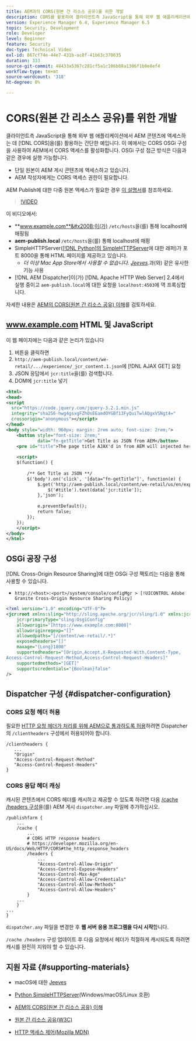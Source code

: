 ```yaml
---
title: AEM과의 CORS(원본 간 리소스 공유)를 위한 개발
description: CORS를 활용하여 클라이언트측 JavaScript을 통해 외부 웹 애플리케이션에서 AEM 콘텐츠에 액세스하는 간단한 예입니다.
version: Experience Manager 6.4, Experience Manager 6.5
topic: Security, Development
role: Developer
level: Beginner
feature: Security
doc-type: Technical Video
exl-id: 867cf74e-44e7-431b-ac8f-41b63c370635
duration: 333
source-git-commit: 48433a5367c281cf5a1c106b08a1306f1b0e8ef4
workflow-type: tm+mt
source-wordcount: '318'
ht-degree: 0%

---
```


# CORS(원본 간 리소스 공유)를 위한 개발

클라이언트측 JavaScript을 통해 외부 웹 애플리케이션에서 AEM 콘텐츠에 액세스하는 데 [!DNL CORS]을(를) 활용하는 간단한 예입니다. 이 예에서는 CORS OSGi 구성을 사용하여 AEM에서 CORS 액세스를 활성화합니다. OSGi 구성 접근 방식은 다음과 같은 경우에 실행 가능합니다.

* 단일 원본이 AEM 게시 콘텐츠에 액세스하고 있습니다.
* AEM 작성자에게는 CORS 액세스 권한이 필요합니다.

AEM Publish에 대한 다중 원본 액세스가 필요한 경우 [이 설명서](https://experienceleague.adobe.com/docs/experience-manager-learn/getting-started-with-aem-headless/deployments/configurations/cors.html?lang=ko#dispatcher-configuration)를 참조하세요.

>[!VIDEO](https://video.tv.adobe.com/v/33348?quality=12&learn=on&captions=kor)

이 비디오에서:

* **www.example.com**&#x200B;이(가) `/etc/hosts`을(를) 통해 localhost에 매핑됨
* **aem-publish.local** `/etc/hosts`을(를) 통해 localhost에 매핑
* SimpleHTTPServer([[!DNL Python]의 SimpleHTTPServer](https://docs.python.org/2/library/simplehttpserver.html)에 대한 래퍼)가 포트 8000을 통해 HTML 페이지를 제공하고 있습니다.
   * _더 이상 Mac App Store에서 사용할 수 없습니다. [Jeeves](https://apps.apple.com/us/app/jeeves-local-http-server/id980824182?mt=12)._&#x200B;과(와) 같은 유사한 기능 사용
* [!DNL AEM Dispatcher]이(가) [!DNL Apache HTTP Web Server] 2.4에서 실행 중이고 `aem-publish.local`에 대한 요청을 `localhost:4503`에 역 프록싱합니다.

자세한 내용은 [AEM의 CORS(원본 간 리소스 공유) 이해](./understand-cross-origin-resource-sharing.md)를 검토하세요.

## www.example.com HTML 및 JavaScript

이 웹 페이지에는 다음과 같은 논리가 있습니다

1. 버튼을 클릭하면
1. `http://aem-publish.local/content/we-retail/.../experience/_jcr_content.1.json`에 [!DNL AJAX GET] 요청
1. JSON 응답에서 `jcr:title`을(를) 검색합니다.
1. DOM에 `jcr:title` 넣기

```xml
<html>
<head>
<script
  src="https://code.jquery.com/jquery-3.2.1.min.js"
  integrity="sha256-hwg4gsxgFZhOsEEamdOYGBf13FyQuiTwlAQgxVSNgt4="
  crossorigin="anonymous"></script>   
</head>
<body style="width: 960px; margin: 2rem auto; font-size: 2rem;">
    <button style="font-size: 2rem;"
            data="fn-getTitle">Get Title as JSON from AEM</button>
    <pre id="title">The page title AJAX'd in from AEM will injected here</pre>
    
    <script>
    $(function() { 
        
        /** Get Title as JSON **/
        $('body').on('click', '[data="fn-getTitle"]', function(e) { 
            $.get('http://aem-publish.local/content/we-retail/us/en/experience/_jcr_content.1.json', function(data) {
                $('#title').text(data['jcr:title']);
            },'json');
            
            e.preventDefault();
            return false;
        });
    });
    </script>
</body>
</html>
```

## OSGi 공장 구성

[!DNL Cross-Origin Resource Sharing]에 대한 OSGi 구성 팩토리는 다음을 통해 사용할 수 있습니다.

* `http://<host>:<port>/system/console/configMgr > [!UICONTROL Adobe Granite Cross-Origin Resource Sharing Policy]`

```xml
<?xml version="1.0" encoding="UTF-8"?>
<jcr:root xmlns:sling="http://sling.apache.org/jcr/sling/1.0" xmlns:jcr="http://www.jcp.org/jcr/1.0"
    jcr:primaryType="sling:OsgiConfig"
    alloworigin="[https://www.example.com:8000]"
    alloworiginregexp="[]"
    allowedpaths="[/content/we-retail/.*]"
    exposedheaders="[]"
    maxage="{Long}1800"
    supportedheaders="[Origin,Accept,X-Requested-With,Content-Type,
Access-Control-Request-Method,Access-Control-Request-Headers]"
    supportedmethods="[GET]"
    supportscredentials="{Boolean}false"
/>
```

## Dispatcher 구성 {#dispatcher-configuration}

### CORS 요청 헤더 허용

필요한 [HTTP 요청 헤더가 처리를 위해 AEM으로 통과하도록 허용](https://experienceleague.adobe.com/docs/experience-manager-dispatcher/using/configuring/dispatcher-configuration.html?lang=ko#specifying-the-http-headers-to-pass-through-clientheaders)하려면 Dispatcher의 `/clientheaders` 구성에서 허용되어야 합니다.

```
/clientheaders {
   ...
   "Origin"
   "Access-Control-Request-Method"
   "Access-Control-Request-Headers"
}
```

### CORS 응답 헤더 캐싱

캐시된 콘텐츠에서 CORS 헤더를 캐시하고 제공할 수 있도록 하려면 다음 [/cache /headers 구성](https://experienceleague.adobe.com/docs/experience-manager-dispatcher/using/configuring/dispatcher-configuration.html?lang=ko#caching-http-response-headers)을(를) AEM 게시 `dispatcher.any` 파일에 추가하십시오.

```
/publishfarm {
    ...
    /cache {
        ...
        # CORS HTTP response headers
        # https://developer.mozilla.org/en-US/docs/Web/HTTP/CORS#the_http_response_headers
        /headers {
            ...
            "Access-Control-Allow-Origin"
            "Access-Control-Expose-Headers"
            "Access-Control-Max-Age"
            "Access-Control-Allow-Credentials"
            "Access-Control-Allow-Methods"
            "Access-Control-Allow-Headers"
        }
    ...
    }
...
}
```

`dispatcher.any` 파일을 변경한 후 **웹 서버 응용 프로그램을 다시 시작**&#x200B;합니다.

`/cache /headers` 구성 업데이트 후 다음 요청에서 헤더가 적절하게 캐시되도록 하려면 캐시를 완전히 지워야 할 수 있습니다.

## 지원 자료 {#supporting-materials}

* macOS에 대한 [Jeeves](https://apps.apple.com/us/app/jeeves-local-http-server/id980824182?mt=12)
* [Python SimpleHTTPServer](https://docs.python.o:qrg/2/library/simplehttpserver.html)&#x200B;(Windows/macOS/Linux 호환)

* [AEM의 CORS(원본 간 리소스 공유) 이해](./understand-cross-origin-resource-sharing.md)
* [원본 간 리소스 공유(W3C)](https://www.w3.org/TR/cors/)
* [HTTP 액세스 제어(Mozilla MDN)](https://developer.mozilla.org/en-US/docs/Web/HTTP/Access_control_CORS)
